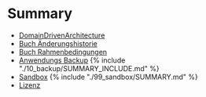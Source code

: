 # Summary

* [DomainDrivenArchitecture](README.md)
* [Buch Änderungshistorie](change_history.md)
* [Buch Rahmenbedingungen](01_scope/README.md)
* [Anwendungs Backup](10_backup/README.md)
{% include "./10_backup/SUMMARY_INCLUDE.md" %}
* [Sandbox](99_sandbox/README.md)
{% include "./99_sandbox/SUMMARY.md" %}
* [Lizenz](LICENSE.md)
    

